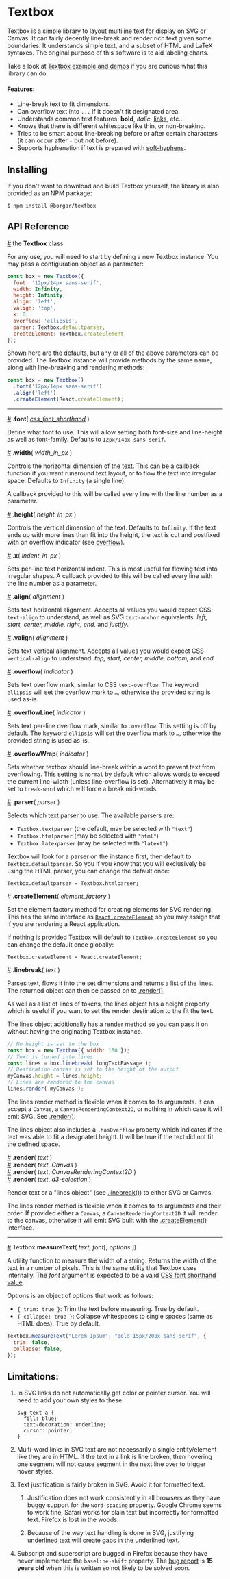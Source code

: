 # Textbox

Textbox is a simple library to layout multiline text for display on SVG or Canvas. It can fairly decently line-break and render rich text given some boundaries. It understands simple text, and a subset of HTML and LaTeX syntaxes. The original purpose of this software is to aid labeling charts.

Take a look at [Textbox example and demos](https://observablehq.com/collection/@borgar/textbox) if you are curious what this library can do.

#### Features:

- Line-break text to fit dimensions.
- Can overflow text into `...` if it doesn't fit designated area.
- Understands common text features: **bold**, *italic*, [links](https://en.wikipedia.org/wiki/Hyperlink), etc...
- Knows that there is different whitespace like thin, or non-breaking.
- Tries to be smart about line-breaking before or after certain characters (it can occur after `-` but not before).
- Supports hyphenation if text is prepared with [soft-hyphens](https://en.wikipedia.org/wiki/Soft_hyphen).
<!-- - Comes with a separate rotation module. -->


## Installing

If you don't want to download and build Textbox yourself, the library is also provided as an NPM package:

    $ npm install @borgar/textbox



## API Reference

<a name="textbox" href="#textbox">#</a> the **Textbox** class

For any use, you will need to start by defining a new Textbox instance. You may pass a configuration object as a parameter:

```js
const box = new Textbox({
  font: '12px/14px sans-serif',
  width: Infinity,
  height: Infinity,
  align: 'left',
  valign: 'top',
  x: 0,
  overflow: 'ellipsis',
  parser: Textbox.defaultparser,
  createElement: Textbox.createElement
});
```
Shown here are the defaults, but any or all of the above parameters can be provided. The Textbox instance will provide methods by the same name, along with line-breaking and rendering methods:

```js
const box = new Textbox()
  .font('12px/14px sans-serif')
  .align('left')
  .createElement(React.createElement);
```


---


<a name="font" href="#font">#</a> .**font**( _[css_font_shorthand](https://developer.mozilla.org/en-US/docs/Web/CSS/font)_ )

Define what font to use. This will allow setting both font-size and line-height as well as font-family. Defaults to `12px/14px sans-serif`.


<a name="width" href="#width">#</a> .**width**( _width_in_px_ )

Controls the horizontal dimension of the text. This can be a callback function if you want runaround text layout, or to flow the text into irregular space. Defaults to `Infinity` (a single line).

A callback provided to this will be called every line with the line number as a parameter.


<a name="height" href="#height">#</a> .**height**( _height_in_px_ )

Controls the vertical dimension of the text. Defaults to `Infinity`. If the text ends up with more lines than fit into the height, the text is cut and postfixed with an overflow indicator (see <a href="#overflow">overflow</a>).


<a name="x" href="#x">#</a> .**x**( _indent_in_px_ )

Sets per-line text horizontal indent. This is most useful for flowing text into irregular shapes. A callback provided to this will be called every line with the line number as a parameter.


<a name="align" href="#align">#</a> .**align**( _alignment_ )

Sets text horizontal alignment. Accepts all values you would expect CSS `text-align` to understand, as well as SVG `text-anchor` equivalents: *left, start, center, middle, right, end,* and *justify*.


<a name="valign" href="#valign">#</a> .**valign**( _alignment_ )

Sets text vertical alignment. Accepts all values you would expect CSS `vertical-align` to understand: *top, start, center, middle, bottom,* and *end*.


<a name="overflow" href="#overflow">#</a> .**overflow**( _indicator_ )

Sets text overflow mark, similar to CSS `text-overflow`. The keyword `ellipsis` will set the overflow mark to `…`, otherwise the provided string is used as-is.


<a name="overflowline" href="#overflowline">#</a> .**overflowLine**( _indicator_ )

Sets text per-line overflow mark, similar to `.overflow`. This setting is off by default. The keyword `ellipsis` will set the overflow mark to `…`, otherwise the provided string is used as-is.


<a name="overflowwrap" href="#overflowwrap">#</a> .**overflowWrap**( _indicator_ )

Sets whether textbox should line-break within a word to prevent text from overflowing. This setting is `normal` by default which allows words to exceed the current line-width (unless line-overflow is set). Alternatively it may be set to `break-word` which will force a break mid-words.


<a name="parser" href="#parser">#</a> .**parser**( _parser_ )

Selects which text parser to use. The available parsers are:

 - `Textbox.textparser` (the default, may be selected with `"text"`)
 - `Textbox.htmlparser` (may be selected with `"html"`)
 - `Textbox.latexparser` (may be selected with `"latext"`)

Textbox will look for a parser on the instance first, then default to `Textbox.defaultparser`. So you if you know that you will exclusively be using the HTML parser, you can change the default once:

    Textbox.defaultparser = Textbox.htmlparser;


<a name="createElement" href="#createElement">#</a> .**createElement**( _element_factory_ )

Set the element factory method for creating elements for SVG rendering. This has the same interface as [`React.createElement`](https://reactjs.org/docs/react-api.html#createelement) so you may assign that if you are rendering a React application.

If nothing is provided Textbox will default to `Textbox.createElement` so you can change the default once globally:

    Textbox.createElement = React.createElement;


<a name="linebreak" href="#linebreak">#</a> .**linebreak**( _text_ )

Parses text, flows it into the set dimensions and returns a list of the lines. The returned object can then be passed on to <a href="#render">.render()</a>.

As well as a list of lines of tokens, the lines object has a height property which is useful if you want to set the render destination to the fit the text.

The lines object additionally has a render method so you can pass it on without having the originating Textbox instance.

```js
// No height is set to the box
const box = new Textbox({ width: 150 });
// Text is turned into lines
const lines = box.linebreak( longTextPassage );
// Destination canvas is set to the height of the output
myCanvas.height = lines.height;
// Lines are rendered to the canvas
lines.render( myCanvas );
```

The lines render method is flexible when it comes to its arguments. It can accept a `Canvas`, a `CanvasRenderingContext2D`, or nothing in which case it will emit SVG. See <a href="#render">.render()</a>.

The lines object also includes a `.hasOverflow` property which indicates if the text was able to fit a designated height. It will be true if the text did not fit the defined space.


<a name="render" href="#render">#</a> .**render**( _text_ )  
<a href="#render">#</a> .**render**( _text_, _Canvas_ )  
<a href="#render">#</a> .**render**( _text_, _CanvasRenderingContext2D_ )  
<a href="#render">#</a> .**render**( _text_, _d3-selection_ )

Render text or a "lines object" (see <a href="#linebreak">.linebreak()</a>) to either SVG or Canvas.

The lines render method is flexible when it comes to its arguments and their order. If provided either a `Canvas`, a `CanvasRenderingContext2D` it will render to the canvas, otherwise it will emit SVG built with the <a href="#createElement">.createElement()</a> interface.


---


<a name="measureText" href="#measureText">#</a> Textbox.**measureText**( _text_, _font_[, _options_ ])

A utility function to measure the width of a string. Returns the width of the text in a number of pixels. This is the same utility that Textbox uses internally. The _font_ argument is expected to be a valid [CSS font shorthand value](https://developer.mozilla.org/en-US/docs/Web/CSS/font).

Options is an object of options that work as follows:

* `{ trim: true }`: Trim the text before measuring. True by default.
* `{ collapse: true }`: Collapse whitespaces to single spaces (same as HTML does). True by default.


```js
Textbox.measureText("Lorem Ipsum", "bold 15px/20px sans-serif", {
  trim: false,
  collapse: false,
});
```


## Limitations:

1. In SVG links do not automatically get color or pointer cursor. You will need to add your own styles to these.
  
       svg text a {
         fill: blue;
         text-decoration: underline;
         cursor: pointer;
       }

1. Multi-word links in SVG text are not necessarily a single entity/element like they are in HTML. If the text in a link is line broken, then hovering one segment will not cause segment in the next line over to trigger hover styles.

1. Text justification is fairly broken in SVG. Avoid it for formatted text.

   1. Justification does not work consistently in all browsers as they have buggy support for the `word-spacing` property. Google Chrome seems to work fine, Safari works for plain text but incorrectly for formatted text. Firefox is lost in the woods.

   1. Because of the way text handling is done in SVG, justifying underlined text will create gaps in the underlined text.

1. Subscript and superscript are bugged in Firefox because they have never implemented the `baseline-shift` property. The [bug report](https://bugzilla.mozilla.org/show_bug.cgi?id=308338#c32) is **15 years old** when this is written so not likely to be solved soon.





